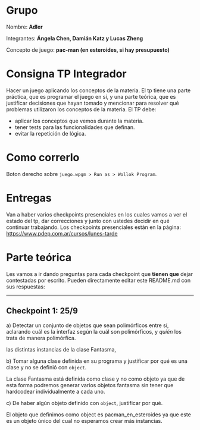 # Grupo

Nombre: **Adler**

Integrantes: **Ángela Chen, Damián Katz y Lucas Zheng**

Concepto de juego: **pac-man (en esteroides, si hay presupuesto)**

# Consigna TP Integrador

Hacer un juego aplicando los conceptos de la materia. El tp tiene una parte práctica, que es programar el juego en sí, y una parte teórica, que es justificar decisiones que hayan tomado y mencionar para resolver qué problemas utilizaron los conceptos de la materia.
El TP debe:
- aplicar los conceptos que vemos durante la materia.
- tener tests para las funcionalidades que definan.
- evitar la repetición de lógica.

# Como correrlo

Boton derecho sobre `juego.wpgm > Run as > Wollok Program`.

# Entregas

Van a haber varios checkpoints presenciales en los cuales vamos a ver el estado del tp, dar correcciones y junto con ustedes decidir en qué continuar trabajando.
Los checkpoints presenciales están en la página: https://www.pdep.com.ar/cursos/lunes-tarde

# Parte teórica

Les vamos a ir dando preguntas para cada checkpoint que **tienen que** dejar contestadas por escrito. Pueden directamente editar este README.md con sus respuestas:

--------------------

## Checkpoint 1: 25/9

a) Detectar un conjunto de objetos que sean polimórficos entre sí, aclarando cuál es la interfaz según la cuál son polimórficos, y _quién_ los trata de manera polimórfica.

las distintas instancias de la clase Fantasma, 

b) Tomar alguna clase definida en su programa y justificar por qué es una clase y no se definió con `object`.

La clase Fantasma está definida como clase y no como objeto ya que de esta forma podremos generar varios objetos fantasma sin tener que hardcodear individualmente a cada uno.

c) De haber algún objeto definido con `object`, justificar por qué.

El objeto que definimos como object es pacman_en_esteroides ya que este es un objeto único del cual no esperamos crear más instancias.
